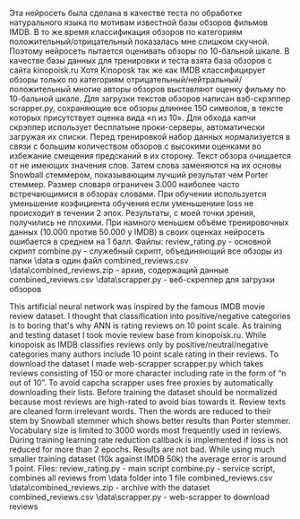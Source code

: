 Эта нейросеть была сделана в качестве теста по обработке натурального языка по мотивам известной базы обзоров фильмов IMDB. В то же время классификация обзоров по категориям положительный/отрицательный показалась мне слишком скучной. Поэтому нейросеть пытается оценивать обзоры по 10-бальной шкале.
В качестве базы данных для тренировки и теста взята база обзоров с сайта kinopoisk.ru Хотя Kinoposk так же как IMDB классифицирует обзоры только по категориям отрицательный/нейтральный/положительный многие авторы обзоров выставляют оценку фильму по 10-бальной шкале. Для загрузки текстов обзоров написан вэб-скрэппер scrapper.py, сохраняющие все обзоры длиннее 150 символов, в тексте которых присутствует оценка вида «n из 10». Для обхода капчи скрэппер использует бесплатыне проки-серверы, автоматически загружая их списки.
Перед тренировкой набор данных нормализуется в связи с большим количеством обзоров с высокими оценками во избежание смещения предсканий в их сторону.
Текст обзора очищается от не имеющих значения слов. Затем слова заменяются на их основы Snowball стеммером, показывающим лучший результат чем Porter стеммер.
Размер словаря ограничен 3.000 наиболее часто встречающимися в обзорах словами.
При обучении используется уменьшение коэфициента обучения если уменьшениие loss не происходит в течении 2 эпох.
Результаты, с моей точки зрения, получились не плохими. При намного меньшем объёме тренировочных данных (10.000 против 50.000 у IMDB) в своих оценках нейросеть ошибается в среднем на 1 балл.
Файлы:
review_rating.py - основной скрипт
combine.py - служебный скрипт, объединяющий все обзоры из папки \data в один файл combined_reviews.csv
\data\combined_reviews.zip - архив, содержащий данные combined_reviews.csv
\data\scrapper.py - веб-скреппер для загрузки обзоров


This artificial neural network was inspired by the famous IMDB movie review dataset. I thought that classification into positive/negative categories is to boring that's why ANN is rating reviews on 10 point scale.
As training and testing dataset I took movie review base from kinopoisk.ru. While kinopoisk as IMDB classifies reviews only by positive/neutral/negative categories many authors include 10 point scale rating in their reviews. To download the dataset I made web-scrapper scrapper.py which takes reviews consisting of 150 or more character including rate in the form of  “n out of 10”. To avoid capcha scrapper uses free proxies by automatically downloading their lists.
Before training the dataset should be normalized because most reviews are high-rated to avoid bias towards it.
Review texts are cleaned form irrelevant words. Then the words are reduced to their stem by Snowball stemmer which shows better results than Porter stemmer.
Vocabulary size is limited to 3000 words most frequently used in reviews.
During training learning rate reduction callback is implemented if loss is not reduced for more than 2 epochs.
Results are not bad. While using much smaller training dataset (10k against IMDB 50k) the average error is around 1 point.
Files:
review_rating.py - main script
combine.py - service script, combines all reviews from \data folder into 1 file combined_reviews.csv
\data\combined_reviews.zip - archive with the dataset combined_reviews.csv
\data\scrapper.py - web-scrapper to download reviews
